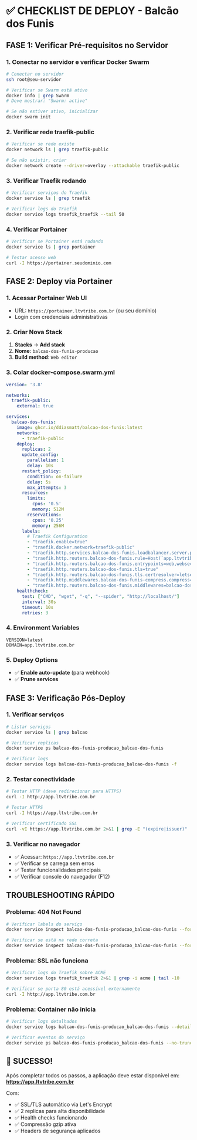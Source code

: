 # ✅ CHECKLIST DE DEPLOY - Balcão dos Funis

## **FASE 1: Verificar Pré-requisitos no Servidor**

### 1. Conectar no servidor e verificar Docker Swarm
```bash
# Conectar no servidor
ssh root@seu-servidor

# Verificar se Swarm está ativo
docker info | grep Swarm
# Deve mostrar: "Swarm: active"

# Se não estiver ativo, inicializar
docker swarm init
```

### 2. Verificar rede traefik-public
```bash
# Verificar se rede existe
docker network ls | grep traefik-public

# Se não existir, criar
docker network create --driver=overlay --attachable traefik-public
```

### 3. Verificar Traefik rodando
```bash
# Verificar serviços do Traefik
docker service ls | grep traefik

# Verificar logs do Traefik
docker service logs traefik_traefik --tail 50
```

### 4. Verificar Portainer
```bash
# Verificar se Portainer está rodando
docker service ls | grep portainer

# Testar acesso web
curl -I https://portainer.seudominio.com
```

## **FASE 2: Deploy via Portainer**

### 1. Acessar Portainer Web UI
- URL: `https://portainer.ltvtribe.com.br` (ou seu domínio)
- Login com credenciais administrativas

### 2. Criar Nova Stack
1. **Stacks** → **Add stack**
2. **Nome**: `balcao-dos-funis-producao`
3. **Build method**: `Web editor`

### 3. Colar docker-compose.swarm.yml
```yaml
version: '3.8'

networks:
  traefik-public:
    external: true

services:
  balcao-dos-funis:
    image: ghcr.io/ddiasmatt/balcao-dos-funis:latest
    networks:
      - traefik-public
    deploy:
      replicas: 2
      update_config:
        parallelism: 1
        delay: 10s
      restart_policy:
        condition: on-failure
        delay: 5s
        max_attempts: 3
      resources:
        limits:
          cpus: '0.5'
          memory: 512M
        reservations:
          cpus: '0.25'
          memory: 256M
      labels:
        # Traefik Configuration
        - "traefik.enable=true"
        - "traefik.docker.network=traefik-public"
        - "traefik.http.services.balcao-dos-funis.loadbalancer.server.port=80"
        - "traefik.http.routers.balcao-dos-funis.rule=Host(`app.ltvtribe.com.br`)"
        - "traefik.http.routers.balcao-dos-funis.entrypoints=web,websecure"
        - "traefik.http.routers.balcao-dos-funis.tls=true"
        - "traefik.http.routers.balcao-dos-funis.tls.certresolver=letsencryptresolver"
        - "traefik.http.middlewares.balcao-dos-funis-compress.compress=true"
        - "traefik.http.routers.balcao-dos-funis.middlewares=balcao-dos-funis-compress"
    healthcheck:
      test: ["CMD", "wget", "-q", "--spider", "http://localhost/"]
      interval: 30s
      timeout: 10s
      retries: 3
```

### 4. Environment Variables
```
VERSION=latest
DOMAIN=app.ltvtribe.com.br
```

### 5. Deploy Options
- ✅ **Enable auto-update** (para webhook)
- ✅ **Prune services**

## **FASE 3: Verificação Pós-Deploy**

### 1. Verificar serviços
```bash
# Listar serviços
docker service ls | grep balcao

# Verificar replicas
docker service ps balcao-dos-funis-producao_balcao-dos-funis

# Verificar logs
docker service logs balcao-dos-funis-producao_balcao-dos-funis -f
```

### 2. Testar conectividade
```bash
# Testar HTTP (deve redirecionar para HTTPS)
curl -I http://app.ltvtribe.com.br

# Testar HTTPS
curl -I https://app.ltvtribe.com.br

# Verificar certificado SSL
curl -vI https://app.ltvtribe.com.br 2>&1 | grep -E "(expire|issuer)"
```

### 3. Verificar no navegador
- ✅ Acessar: `https://app.ltvtribe.com.br`
- ✅ Verificar se carrega sem erros
- ✅ Testar funcionalidades principais
- ✅ Verificar console do navegador (F12)

## **TROUBLESHOOTING RÁPIDO**

### Problema: 404 Not Found
```bash
# Verificar labels do serviço
docker service inspect balcao-dos-funis-producao_balcao-dos-funis --format '{{json .Spec.Labels}}' | jq

# Verificar se está na rede correta
docker service inspect balcao-dos-funis-producao_balcao-dos-funis --format '{{json .Spec.TaskTemplate.Networks}}'
```

### Problema: SSL não funciona
```bash
# Verificar logs do Traefik sobre ACME
docker service logs traefik_traefik 2>&1 | grep -i acme | tail -10

# Verificar se porta 80 está acessível externamente
curl -I http://app.ltvtribe.com.br
```

### Problema: Container não inicia
```bash
# Verificar logs detalhados
docker service logs balcao-dos-funis-producao_balcao-dos-funis --details

# Verificar eventos do serviço
docker service ps balcao-dos-funis-producao_balcao-dos-funis --no-trunc
```

## **🎉 SUCESSO!**
Após completar todos os passos, a aplicação deve estar disponível em:
**https://app.ltvtribe.com.br**

Com:
- ✅ SSL/TLS automático via Let's Encrypt
- ✅ 2 replicas para alta disponibilidade
- ✅ Health checks funcionando
- ✅ Compressão gzip ativa
- ✅ Headers de segurança aplicados